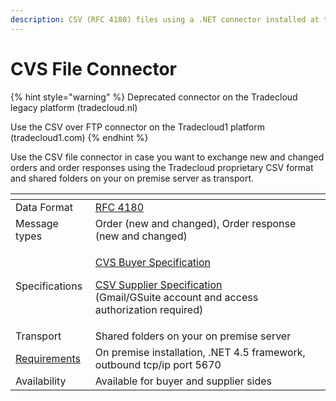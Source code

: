 ```yaml
---
description: CSV (RFC 4180) files using a .NET connector installed at the customer premises
---
```


# CVS File Connector

{% hint style="warning" %}
Deprecated connector on the Tradecloud legacy platform \(tradecloud.nl\)

Use the CSV over FTP connector on the Tradecloud1 platform \(tradecloud1.com\)
{% endhint %}

Use the CSV file connector in case you want to exchange new and changed orders and order responses using the Tradecloud proprietary CSV format and shared folders on your on premise server as transport.

<table>
  <thead>
    <tr>
      <th style="text-align:left"></th>
      <th style="text-align:left"></th>
    </tr>
  </thead>
  <tbody>
    <tr>
      <td style="text-align:left">Data Format</td>
      <td style="text-align:left"><a href="https://tools.ietf.org/html/rfc4180">RFC 4180</a>
      </td>
    </tr>
    <tr>
      <td style="text-align:left">Message types</td>
      <td style="text-align:left">Order (new and changed), Order response (new and changed)</td>
    </tr>
    <tr>
      <td style="text-align:left">Specifications</td>
      <td style="text-align:left">
        <p><a href="csv-buyer-specification.md">CVS Buyer Specification</a>
        </p>
        <p><a href="csv-supplier-specification.md">CSV Supplier Specification</a> 
          <br
          />(Gmail/GSuite account and access authorization required)</p>
      </td>
    </tr>
    <tr>
      <td style="text-align:left">Transport</td>
      <td style="text-align:left">Shared folders on your on premise server</td>
    </tr>
    <tr>
      <td style="text-align:left"><a href="csv-file-connector-requirements.md">Requirements</a>
      </td>
      <td style="text-align:left">On premise installation, .NET 4.5 framework, outbound tcp/ip port 5670</td>
    </tr>
    <tr>
      <td style="text-align:left">Availability</td>
      <td style="text-align:left">Available for buyer and supplier sides</td>
    </tr>
  </tbody>
</table>

